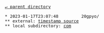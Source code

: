 <pre>
  <a href="../">&#x21b5; parent directory</a>
  
  * 2023-01-17T23:07:48&#x0009;&#x0009;20gpyo/
  ** external: <a href="../../../../../../../../../w3c/rdf-turtle/commit/1a6fe53" target="_blank">timestamp source</a>
  ** local subdirectory: <a href="com">com</a>
</pre>
